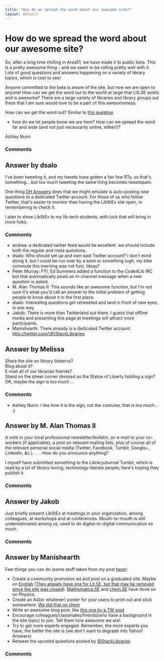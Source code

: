 ```yaml
---
title: "How do we spread the word about our awesome site?"
layout: default
---
```

How do we spread the word about our awesome site?
=====================
So, after a long time chilling in Area51, we have made it to public
beta. This is a pretty awesome thing - and we seem to be rolling pretty
well with it. Lots of good questions and answers happening on a variety
of library topics, which is cool to see!

Anyone committed to the beta is aware of the site, but now we are open
to anyone! How can we get the word out to the world at large that LIS.SE
exists and is awesome? There are a large variety of libraries and
library groups out there that I am sure would love to be a part of this
awesomeness.

How can we get the word out? Similar to [this
question](http://meta.libraries.stackexchange.com/questions/11/how-and-when-do-we-get-the-ala-involved-in-this-site-and-how-involved-do-we-let)
- how do we let people know we are here? How can we spread the word far
and wide (and not just necessarily online, either!)?

Ashley Nunn

### Comments ###


Answer by dsalo
----------------
I've been tweeting it, and my tweets have gotten a fair few RTs, so
that's something... but too much tweeting the same thing becomes
tweetspam.

One thing [DH Answers](http://digitalhumanities.org/answers/) does that
we might emulate is auto-posting new questions to a dedicated Twitter
account. For those of us who follow Twitter, that's easier to monitor
than having the LibStEx site open, or remembering to check it.

I plan to show LibStEx to my lib-tech students; with luck that will
bring in more folks.

### Comments ###
* andrea: a dedicated twitter feed would be excellent. we should include both the
regular and meta questions.
* dsalo: Who should set up and own said Twitter account? I don't mind doing it,
but I could be run over by a semi or something (ugh, my bike commute
this morning was not fun). Ideas?
* Peter Murray: FYI, Ed Summers added a function to the Code4Lib IRC bot that
automatically posts an in-channel message when a new question is asked.
* M. Alan Thomas II: This sounds like an awesome function, but I'm not sure it's what you'd
call an answer to the initial problem of getting people to know about it
in the first place.
* dsalo: Interesting questions get retweeted and land in front of new eyes, is
one way.
* Jakob: There is more than Twitterland out there. I guess that offline media and
presenting this page at meetings will attract more participants.
* Manishearth: There already is a dedicated Twitter account.
http://twitter.com/\#!/StackLibraries

Answer by Melissa
----------------
Share the site on library listservs? \
 Blog about it? \
 E-mail all of our librarian friends? \
 Stand on the street corner dressed as the Statue of Liberty holding a
sign? OK, maybe the sign is too much ...

### Comments ###
* Ashley Nunn: I like how it is the sign, not the costume, that is too much... ;)

Answer by M. Alan Thomas II
----------------
A note in your local professional newsletter/bulletin, an e-mail to your
co-workers (if applicable), a post on relevant mailing lists, plus of
course all of the relevant personal social media (Twitter, Facebook,
Tumblr, Google+, LinkedIn, &c.). . . . How do you announce anything?

I myself have submitted something to the *LibraryJournal* Tumblr, which
is read by a lot of library-loving, technology-literate people; here's
hoping they publish it.

### Comments ###

Answer by Jakob
----------------
Just briefly present LibStEx at meetings in your organization, among
colleagues, at workshops and at conferences. Mouth-to-mouth is still
underestimated among us, used to do digital-to-digital communication so
much.

### Comments ###

Answer by Manishearth
----------------
Few things you can do (some stuff taken from my post
[here](http://meta.chemistry.stackexchange.com/questions/147/what-can-i-do-for-this-site)):

-   Create a community promotion ad and post on a graduated site. Maybe
    on
    [English](http://meta.english.stackexchange.com/questions/2223/community-promotion-ads-2012)
    ([They already have one for Lit.SE, but that may be removed since
    the site was
    closed](http://meta.english.stackexchange.com/a/2296/17952)).
    [Mathematica.SE](http://meta.mathematica.stackexchange.com/questions/160/what-would-be-a-good-community-promotion-ad)
    and [chem.SE](http://meta.chemistry.stackexchange.com/a/140/22) have
    done so on Physics.
-   Create an A4(or whatever) poster for your users to print out and
    stick somewhere. [We did that on
    chem](http://meta.chemistry.stackexchange.com/a/134/22)
-   Write an awesome blog post, like [this one by a TW
    mod](http://www.thickbook.com/2012/02/dear-stackexchange-will-you-be-my-valentine/)
-   Encourage colleagues/classmates/friends(who have a background in the
    site topic) to join. Tell them how awesome we are!
-   Try to get more experts engaged. Remember, the more experts you
    have, the better the site is (we don't want to degrade into Yahoo!
    Answers)
-   Retweet the upvoted questions posted by
    [@StackLibraries](http://twitter.com/#!/StackLibraries)


### Comments ###

